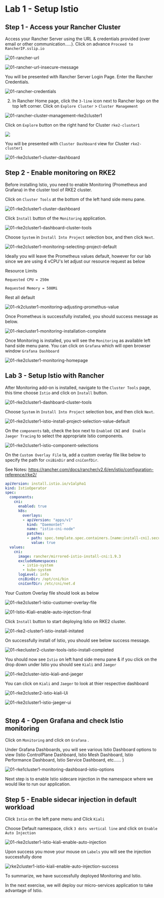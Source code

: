 # Lab 1 - Setup Istio



## Step 1 - Access your Rancher Cluster

Access your Rancher Server using the URL & credentials provided (over email or other communication.....). Click on advance `Proceed to RancherIP.sslip.io`

![01-rancher-url](../images/01-rancher-url.png)

![01-rancher-url-insecure-message](../images/01-rancher-url-insecure-message.png)

You will be presented with Rancher Server Login Page. Enter the Rancher Credentials.

![01-rancher-credentials](../images/01-rancher-credentials-16507073634331.png)

2. In Rancher Home page, click the `3-line` icon next to Rancher logo on the top left corner. Click on `Explore Cluster` > `Cluster Management`

![01-rancher-cluster-management-rke2cluster1](../images/01-rancher-cluster-management-rke2cluster1.png)

Click on `Explore` button on the right hand for Cluster `rke2-cluster1`

![](../images/01-rancher-cluster-management-rke2cluster1-explore.png)

You will be presented with `Cluster Dashboard` view for Cluster `rke2-cluster1`

![01-rke2cluster1-cluster-dashboard](../images/01-rke2cluster1-cluster-dashboard.png)

## Step 2 - Enable monitoring on RKE2

Before installing Istio, you need to enable Monitoring (Prometheus and Grafana) in the cluster tool of RKE2 cluster.

Click on `Cluster Tools` at the bottom of the left hand side menu pane. 

![01-rke2cluster1-cluster-dashboard](../images/01-rke2cluster1-cluster-dashboard.png)

Click `Install`  button of the `Monitoring` application.

![01-rke2cluster1-dashboard-cluster-tools](../images/01-rke2cluster1-dashboard-cluster-tools.png)

Choose `System` in `Install Into Project` selection box, and then click `Next`.

![01-rke2cluster1-monitoring-selecting-project-default](../images/01-rke2cluster1-monitoring-selecting-project-default.png)

Ideally you will leave the Prometheus values default, however for our lab since we are using 4 vCPU's let adjust our resource request as below

Resource Limits 

`Requested CPU = 250m`

`Requested Memory = 500Mi`

Rest all default

![01-rk2cluster1-monitoring-adjusting-promethus-value](../images/01-rk2cluster1-monitoring-adjusting-promethus-value.png)

Once Prometheus is successfully installed, you should success message as below. 

![01-rkecluster1-monitoring-installation-complete](../images/01-rkecluster1-monitoring-installation-complete.png)

Once Monitoring is installed, you will see the `Monitoring` as available left hand side menu pane. You can click on `Grafana` which will open browser window `Grafana Dashboard`

![01-rke2cluster1-monitoring-homepage](../images/01-rke2cluster1-monitoring-homepage.png)



## Lab 3 - Setup Istio with Rancher

After Monitoring add-on is installed, navigate to the `Cluster Tools` page, this time choose `Istio` and click on `Install` button.

![01-rke2cluster1-dashboard-cluster-tools](../images/01-rke2cluster1-dashboard-cluster-tools.png)

Choose `System` in `Install Into Project` selection box, and then click `Next`.

![01-rke2cluster1-istio-install-project-selection-value-default](../images/01-rke2cluster1-istio-install-project-selection-value-default.png)

On the `components` tab, check the box next to `Enabled CNI` and ` Enable Jaeger Tracing` to select the appropriate Istio components. 

![01-rke2cluster1-istio-component-selections](../images/01-rke2cluster1-istio-component-selections.png)

On the `Custom Overlay File` ta, add a custom overlay file like below to specify the path for `cniBinDir` and `cniConfDir`.

See Notes: https://rancher.com/docs/rancher/v2.6/en/istio/configuration-reference/rke2/

```yaml
apiVersion: install.istio.io/v1alpha1
kind: IstioOperator
spec:
  components:
    cni:
      enabled: true
      k8s:
        overlays:
        - apiVersion: "apps/v1"
          kind: "DaemonSet"
          name: "istio-cni-node"
          patches:
          - path: spec.template.spec.containers.[name:install-cni].securityContext.privileged
            value: true
  values:
    cni:
      image: rancher/mirrored-istio-install-cni:1.9.3
      excludeNamespaces:
        - istio-system
        - kube-system
      logLevel: info
      cniBinDir: /opt/cni/bin
      cniConfDir: /etc/cni/net.d
```

Your Custom Overlay file should look as below

![01-rke2cluster1-istio-customer-overlay-file](../images/01-rke2cluster1-istio-customer-overlay-file.png)

![01-Istio-Kiali-enable-auto-injection-final](../images/01-Istio-Kiali-enable-auto-injection-final.png)

Click `Install` button to start deploying Istio on RKE2 cluster.

![01-rke2-cluster1-istio-install-initated](../images/01-rke2-cluster1-istio-install-initated.png)

On successfully install of Istio, you should see below success message.

![01-rkecluster2-cluster-tools-istio-install-completed](../images/01-rkecluster2-cluster-tools-istio-install-completed.png)

You should now see `Istio` on left hand side menu pane & if you click on the drop down under Istio you should see `Kiali` and `Jaeger`

![01-rke2cluster-istio-kiali-and-jaeger](../images/01-rke2cluster-istio-kiali-and-jaeger.png)

You can click on `Kiali` and `Jaeger` to look at thier respective dashboard

![01-rke2cluster2-istio-kiali-Ui](../images/01-rke2cluster2-istio-kiali-Ui.png)

![01-rke2cluster1-istio-jaeger-ui](../images/01-rke2cluster1-istio-jaeger-ui.png)

# 

## Step 4 - Open Grafana and check Istio monitoring

Click on `Monitoring` and click on `Grafana` . 

Under Grafana Dashboards, you will see various Istio Dashboard options to view (Istio ControlPlane Dashboard,  Istio Mesh Dashboard, Istio Performance Dashboard, Istio Service Dashboard, etc...... )

![01-rke1cluster1-monitoring-dashboard-istio-options](../images/01-rke1cluster1-monitoring-dashboard-istio-options.png)

Next step is to enable Istio sidecare injection in the namespace where we would like to run our application. 

## Step 5 - Enable sidecar injection in default workload

Click `Istio` on the left pane menu and Click `Kiali`

Choose Default namespace, click `3 dots vertical line` and click on `Enable Auto Injection`

![01-rke2cluster1-istio-kiali-enable-auto-injection](../images/01-rke2cluster1-istio-kiali-enable-auto-injection.png)

Upon success you move your mouse on `Labels` you will see the injection successfully done 

![rke2cluster1-istio-kiali-enable-auto-injection-success](../images/rke2cluster1-istio-kiali-enable-auto-injection-success.png)

To summarize, we have successfully deployed Monitoring and Istio.

In the next exercise, we will deploy our micro-services application to take advantage of Istio. 
